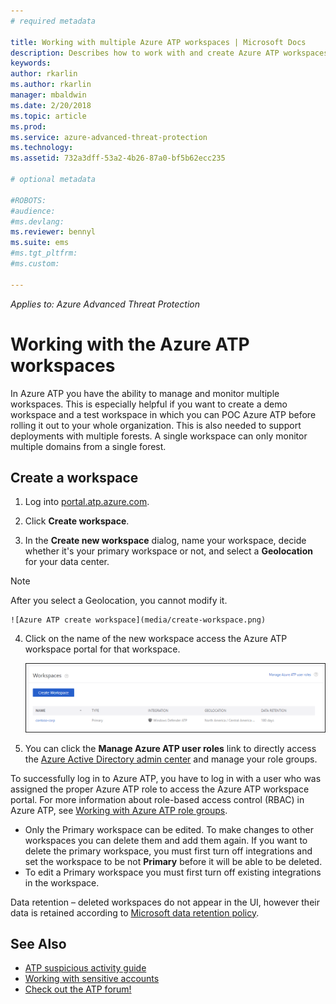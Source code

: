 ```yaml
---
# required metadata

title: Working with multiple Azure ATP workspaces | Microsoft Docs
description: Describes how to work with and create Azure ATP workspaces
keywords:
author: rkarlin
ms.author: rkarlin
manager: mbaldwin
ms.date: 2/20/2018
ms.topic: article
ms.prod:
ms.service: azure-advanced-threat-protection
ms.technology:
ms.assetid: 732a3dff-53a2-4b26-87a0-bf5b62ecc235

# optional metadata

#ROBOTS:
#audience:
#ms.devlang:
ms.reviewer: bennyl
ms.suite: ems
#ms.tgt_pltfrm:
#ms.custom:

---
```


*Applies to: Azure Advanced Threat Protection*



# Working with the Azure ATP workspaces

In Azure ATP you have the ability to manage and monitor multiple workspaces. This is especially helpful if you want to create a demo workspace and a test workspace in which you can POC Azure ATP before rolling it out to your whole organization. This is also needed to support deployments with multiple forests. A single workspace can only monitor multiple domains from a single forest.

## Create a workspace

1. Log into [portal.atp.azure.com](https://portal.atp.azure.com).

2. Click **Create workspace**.

3. In the **Create new workspace** dialog, name your workspace, decide whether it's your primary workspace or not, and select a **Geolocation** for your data center.
 > [!NOTE]
 > After you select a Geolocation, you cannot modify it.
 
    ![Azure ATP create workspace](media/create-workspace.png)

4. Click on the name of the new workspace access the Azure ATP workspace portal for that workspace.

    ![Azure ATP workspaces](media/atp-workspaces.png)

5. You can click the **Manage Azure ATP user roles** link to directly access the [Azure Active Directory admin center](https://docs.microsoft.com/azure/active-directory/active-directory-assign-admin-roles-azure-portal) and manage your role groups.

To successfully log in to Azure ATP, you have to log in with a user who was assigned the proper Azure ATP role to access the Azure ATP workspace portal. 
For more information about role-based access control (RBAC) in Azure ATP, see [Working with Azure ATP role groups](atp-role-groups.md).

- Only the Primary workspace can be edited. To make changes to other workspaces you can delete them and add them again. If you want to delete the primary workspace, you must first turn off integrations and set the workspace to be not **Primary** before it will be able to be deleted.
- To edit a Primary workspace you must first turn off existing integrations in the workspace.

Data retention – deleted workspaces do not appear in the UI, however their data is retained according to [Microsoft data retention policy](https://www.microsoft.com/trustcenter/privacy/you-own-your-data).

## See Also

- [ATP suspicious activity guide](suspicious-activity-guide.md)
- [Working with sensitive accounts](tag-sensitive-accounts.md)
- [Check out the ATP forum!](https://aka.ms/azureatpcommunity)